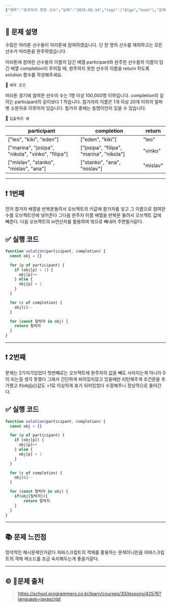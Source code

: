 ```yaml
---
{"제목":"완주하지 못한 선수","날짜":"2025-05-14","tags":["Algo","hash"],"문제 번호":"20","출처":"https://school.programmers.co.kr/learn/courses/30/lessons/42576?language=javascript","dg-publish":true,"permalink":"/공부/Algo/해시/완주하지 못한 선수/","dgPassFrontmatter":true,"created":"2025-05-14T22:34:41.368+09:00","updated":"2025-05-14T22:51:08.301+09:00"}
---
```


## 📔 문제 설명

수많은 마라톤 선수들이 마라톤에 참여하였습니다. 단 한 명의 선수를 제외하고는 모든 선수가 마라톤을 완주하였습니다.

마라톤에 참여한 선수들의 이름이 담긴 배열 participant와 완주한 선수들의 이름이 담긴 배열 completion이 주어질 때, 완주하지 못한 선수의 이름을 return 하도록 solution 함수를 작성해주세요.

📓 `제약 조건`

마라톤 경기에 참여한 선수의 수는 1명 이상 100,000명 이하입니다.
completion의 길이는 participant의 길이보다 1 작습니다.
참가자의 이름은 1개 이상 20개 이하의 알파벳 소문자로 이루어져 있습니다.
참가자 중에는 동명이인이 있을 수 있습니다.


📓 `입출력의 예`

|participant|completion|return|
|---|---|---|
|["leo", "kiki", "eden"]|["eden", "kiki"]|"leo"|
|["marina", "josipa", "nikola", "vinko", "filipa"]|["josipa", "filipa", "marina", "nikola"]|"vinko"|
|["mislav", "stanko", "mislav", "ana"]|["stanko", "ana", "mislav"]|"mislav"|

---
## ❗ 1번째

먼저 참가자 배열을 반복문돌려서 오브젝트의 키값에 참가자를 넣고 그 이름으로 참여한 수를 오브젝트안에 넣어준다
그다음 완주자 이름 배열을 반복문 돌려서 오브젝트 값에 빼준다.
다음 오브젝트의 in연산자를 활용하여 밖으로 빼내어 주면될거같다.
<br>
## ✅ 실행 코드
```js
function solution(participant, completion) {
  const obj = {}

  for (p of participant) {
    if (obj[p] > 1) {
      obj[p]++
    } else {
      obj[p] = 1
    }
  }

  for (c of completion) {
    obj[c]--
  }

  for (const 탈락자 in obj) {
    return 탈락자
  }
}

```
---
## ❗ 2번째

문제는 2가지가있었다 첫번째로는 오브젝트에 완주자의 값을 빼도 사라지는게 아니라 0이 되는걸 생각 못했다 그래서 간단하게 비어있지않고 있을때만 리턴해주게 조건문을 추가했고 if(obj[p])값도 >1로 이상하게 표기 되어있었다 수정해주니 정상적으로 돌아간다.
<br>
## ✅ 실행 코드
```js
function solution(participant, completion) {
  const obj = {}

  for (p of participant) {
    if (obj[p]) {
      obj[p]++
    } else {
      obj[p] = 1
    }
  }

  for (c of completion) {
    obj[c]--
  }

  for (const 탈락자 in obj) {
    if(obj[탈락자]){
        return 탈락자
    }
  }
}
```
---
## 📚 문제 느낀점

정석적인 해시문제인거같다 자바스크립트의 객체를 활용하는 문제이니만큼 자바스크립트의 객체 메소드를 조금 숙지해두는게 좋을거같다.

---
## © 문제 출처

> https://school.programmers.co.kr/learn/courses/30/lessons/42576?language=javascript
